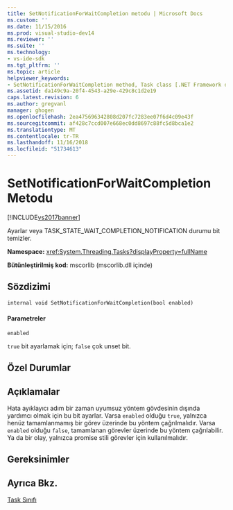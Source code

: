 ```yaml
---
title: SetNotificationForWaitCompletion metodu | Microsoft Docs
ms.custom: ''
ms.date: 11/15/2016
ms.prod: visual-studio-dev14
ms.reviewer: ''
ms.suite: ''
ms.technology:
- vs-ide-sdk
ms.tgt_pltfrm: ''
ms.topic: article
helpviewer_keywords:
- SetNotificationForWaitCompletion method, Task class [.NET Framework debug engines]
ms.assetid: da149c9a-20f4-4543-a29e-429c8c1d2e19
caps.latest.revision: 6
ms.author: gregvanl
manager: ghogen
ms.openlocfilehash: 2ea475696342808d207fc7283ee07f6d4c09e43f
ms.sourcegitcommit: af428c7ccd007e668ec0dd8697c88fc5d8bca1e2
ms.translationtype: MT
ms.contentlocale: tr-TR
ms.lasthandoff: 11/16/2018
ms.locfileid: "51734613"
---
```

# <a name="setnotificationforwaitcompletion-method"></a>SetNotificationForWaitCompletion Metodu
[!INCLUDE[vs2017banner](../../includes/vs2017banner.md)]

Ayarlar veya TASK_STATE_WAIT_COMPLETION_NOTIFICATION durumu bit temizler.  
  
 **Namespace:** <xref:System.Threading.Tasks?displayProperty=fullName>  
  
 **Bütünleştirilmiş kod:** mscorlib (mscorlib.dll içinde)  
  
## <a name="syntax"></a>Sözdizimi  
  
```vb  
internal void SetNotificationForWaitCompletion(bool enabled)  
```  
  
#### <a name="parameters"></a>Parametreler  
 `enabled`  
  
 `true` bit ayarlamak için; `false` çok unset bit.  
  
## <a name="exceptions"></a>Özel Durumlar  
  
## <a name="remarks"></a>Açıklamalar  
 Hata ayıklayıcı adım bir zaman uyumsuz yöntem gövdesinin dışında yardımcı olmak için bu bit ayarlar. Varsa `enabled` olduğu `true`, yalnızca henüz tamamlanmamış bir görev üzerinde bu yöntem çağrılmalıdır. Varsa `enabled` olduğu `false`, tamamlanan görevler üzerinde bu yöntem çağrılabilir. Ya da bir olay, yalnızca promise stili görevler için kullanılmalıdır.  
  
## <a name="requirements"></a>Gereksinimler  
  
## <a name="see-also"></a>Ayrıca Bkz.  
 [Task Sınıfı](../../extensibility/debugger/task-class-internal-members.md)

